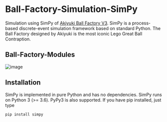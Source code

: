 # Ball-Factory-Simulation-SimPy
Simulation using SimPy of [Akiyuki Ball Factory V3](https://www.youtube.com/watch?v=2kb4L5Y2CX4&t=218s). SimPy is a process-based discrete-event simulation framework based on standard Python. The Ball Factory designed by Akiyuki is the most iconic Lego Great Ball Contraption.

## Ball-Factory-Modules
![image](https://user-images.githubusercontent.com/92966346/140264282-7c9b8a48-b15c-4483-a7b0-b1c014dfcc69.png)



## Installation
SimPy is implemented in pure Python and has no dependencies. SimPy runs on Python 3 (>= 3.6). PyPy3 is also supported. If you have pip installed, just type
```
pip install simpy
```
